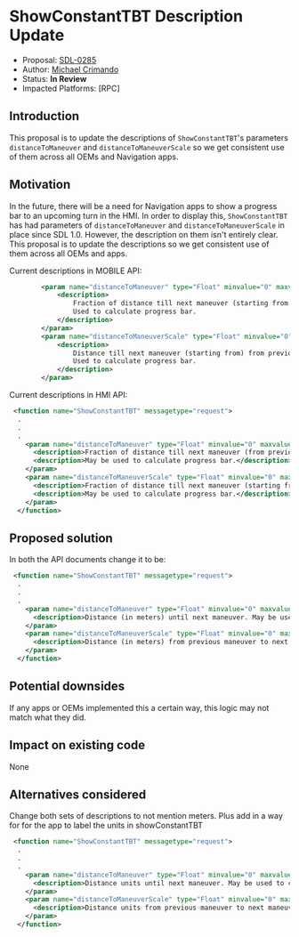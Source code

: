 # ShowConstantTBT Description Update

* Proposal: [SDL-0285](0285-ConstantTBT-Update.md)
* Author: [Michael Crimando](https://github.com/MichaelCrimando)
* Status: **In Review**
* Impacted Platforms: [RPC]

## Introduction

 This proposal is to update the descriptions of `ShowConstantTBT`'s parameters `distanceToManeuver` and `distanceToManeuverScale` so we get consistent use of them across all OEMs and Navigation apps. 

## Motivation

In the future, there will be a need for Navigation apps to show a progress bar to an upcoming turn in the HMI.  In order to display this, `ShowConstantTBT` has had parameters of `distanceToManeuver` and `distanceToManeuverScale` in place since SDL 1.0. However, the description on them isn't entirely clear.  This proposal is to update the descriptions so we get consistent use of them across all OEMs and apps. 

Current descriptions in MOBILE API:
```xml
        <param name="distanceToManeuver" type="Float" minvalue="0" maxvalue="1000000000" mandatory="false" since="2.0">
            <description>
                Fraction of distance till next maneuver (starting from when AlertManeuver is triggered).
                Used to calculate progress bar.
            </description>
        </param>
        <param name="distanceToManeuverScale" type="Float" minvalue="0" maxvalue="1000000000" mandatory="false" since="2.0">
            <description>
                Distance till next maneuver (starting from) from previous maneuver.
                Used to calculate progress bar.
            </description>
        </param>
```

Current descriptions in HMI API:
```xml
 <function name="ShowConstantTBT" messagetype="request">
  .
  .
  .
    <param name="distanceToManeuver" type="Float" minvalue="0" maxvalue="1000000000" mandatory="true">
      <description>Fraction of distance till next maneuver (from previous maneuver).</description>
      <description>May be used to calculate progress bar.</description>
    </param>
    <param name="distanceToManeuverScale" type="Float" minvalue="0" maxvalue="1000000000" mandatory="true">
      <description>Fraction of distance till next maneuver (starting from when AlertManeuver is triggered).</description>
      <description>May be used to calculate progress bar.</description>
    </param>
  </function>
```

## Proposed solution
In both the API documents change it to be:
```xml
 <function name="ShowConstantTBT" messagetype="request">
  .
  .
  .
    <param name="distanceToManeuver" type="Float" minvalue="0" maxvalue="1000000000" mandatory="true">
      <description>Distance (in meters) until next maneuver. May be used to calculate progress bar.</description>
    </param>
    <param name="distanceToManeuverScale" type="Float" minvalue="0" maxvalue="1000000000" mandatory="true">
      <description>Distance (in meters) from previous maneuver to next maneuver. May be used to calculate progress bar.</description>
    </param>
  </function>
```

## Potential downsides

If any apps or OEMs implemented this a certain way, this logic may not match what they did.

## Impact on existing code

None

## Alternatives considered

Change both sets of descriptions to not mention meters.  Plus add in a way for for the app to label the units in showConstantTBT
```xml
 <function name="ShowConstantTBT" messagetype="request">
  .
  .
  .
    <param name="distanceToManeuver" type="Float" minvalue="0" maxvalue="1000000000" mandatory="true">
      <description>Distance units until next maneuver. May be used to calculate progress bar.</description>
    </param>
    <param name="distanceToManeuverScale" type="Float" minvalue="0" maxvalue="1000000000" mandatory="true">
      <description>Distance units from previous maneuver to next maneuver. May be used to calculate progress bar.</description>
    </param>
  </function>
```
